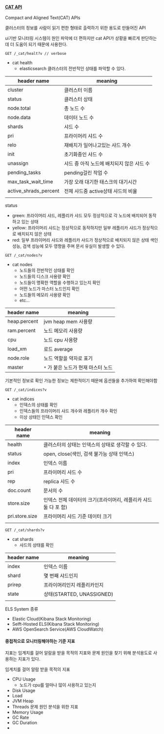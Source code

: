 #### [CAT API](https://www.elastic.co/guide/en/elasticsearch/reference/current/cat.html)
Compact and Aligned Text(CAT) APIs

클러스터의 정보를 사람이 읽기 편한 형태로 출력하기 위한 용도로 만들어진 API

ui기반 모니터링 시스템이 원인 파악에 더 편하지만 cat API가 상황을 빠르게 판단하는데 더 도움이 되기 때문에 사용한다.

``` curl
GET /_cat/healt?v // verbose
```
- cat health
	- elasticsearch 클러스터의 전반적인 상태를 파악할 수 있다.

| header name           | meaning                                   |
| --------------------- | ----------------------------------------- |
| cluster               | 클러스터 이름                             |
| status                | 클러스터 상태                             |
| node.total            | 총 노드 수                                |
| node.data             | 데이터 노드 수                            |
| shards                | 샤드 수                                   |
| pri                   | 프라이머리 샤드 수                        |
| relo                  | 재배치가 일어나고있는 샤드 개수           |
| init                  | 초기화중인 샤드 수                        |
| unassign              | 샤드 중 아직 노드에 배치되지 않은 샤드 수 |
| pending_tasks         | pending걸린 작업 수                       |
| max_task_wait_time    | 가장 오래 대기한 태스크의 대기시간        |
| active_shrads_percent | 전체 샤드중 active상태 샤드의 비율        |
|                       |                                           |

status
- green: 프라이머리 샤드, 레플리카 샤드 모두 정상적으로 각 노드에 배치되어 동작하고 있는 상태
- yellow: 프라이머리 샤드는 정상적으로 동작하지만 일부 레플리카 샤드가 정상적으로 배치되지 않은 상태
- red: 일부 프라이머리 샤드와 레플리카 샤드가 정상적으로 배치되지 않은 상태 색인 성능, 검색 성능에 모두 영향을 주며 문서 유실이 발생할 수 있다.

``` curl
GET /_cat/nodes?v
```
- cat nodes
	- 노드들의 전반적인 상태를 확인
	- 노드들의 디스크 사용량 확인
	- 노드들이 명확한 역할을 수행하고 있는지 확인
	- 어떤 노드가 마스터 노드인지 확인
	- 노드들의 메모리 사용량 확인
	- etc...

| header name  | meaning                 |
| ------------ | ----------------------- |
| heap.percent | jvm heap mem 사용량     |
| ram.percent  | 노드 메모리 사용량      |
| cpu          | 노드 cpu 사용량         |
| load_xm      | 로드 average            |
| node.role    | 노드 역할을 약자로 표기 |
| master       | `*` 가 붙은 노드가 현재 마스터 노드                        |

기본적인 정보로 확인 가능한 정보는 제한적이기 때문에 옵션들을 추가하여 확인해야함


``` curl
GET /_cat/indices?v
```
-  cat indices
	- 인덱스의 상태를 확인
	- 인덱스들의 프라이머리 샤드 개수와 레플리카 개수 확인
	- 이상 상태인 인덱스 확인

| header name    | meaning                                                          |
| -------------- | ---------------------------------------------------------------- |
| health         | 클러스터의 상태는 인덱스의 상태로 생각할 수 있다.                |
| status         | open, close(색인, 검색 불가능 상태 인덱스)                       |
| index          | 인덱스 이름                                                      |
| pri            | 프라이머리 샤드 수                                               |
| rep            | replica 샤드 수                                                  |
| doc.count      | 문서의 수                                                        |
| store.size     | 인덱스 전체 데이터의 크기(프라이머리, 레플리카 샤드 둘 다 포 함) |
| pri.store.size | 프라이머리 샤드 기준 데이터 크기                                 |
|                |                                                                  |

``` curl
GET /_cat/shards?v
```

- cat shards
	- 샤드의 상태를 확인

| header name | meaning                     |
| ----------- | --------------------------- |
| index       | 인덱스 이름                 |
| shard       | 몇 번째 샤드인지            |
| prirep      | 프라이머리인지 레플리카인지 |
| state       | 상태(STARTED, UNASSIGNED)   |
|             |                             |


ELS System 종류
- Elastic Cloud(Kibana Stack Monitoring)
- Selft-Hosted ELS(Kibana Stack Monitoring)
- AWS OpenSearch Service(AWS CloudWatch)

#### 중접적으로 모니터링해야하는 기준 지표

지표는 임계치를 걸어 알람을 받을 목적의 지표와
문제 원인을 찾기 위해 분석용도로 사용하는 지표가 있다.

임계치를 걸어 알람 받을 목적의 지표
- CPU Usage
	- 노드가 cpu를 얼마나 많이 사용하고 있는지
- Disk Usage
- Load
- JVM Heap
- Threads
문제 원인 분석을 위한 지표
- Memory Usage
- GC Rate
- GC Duration
- 